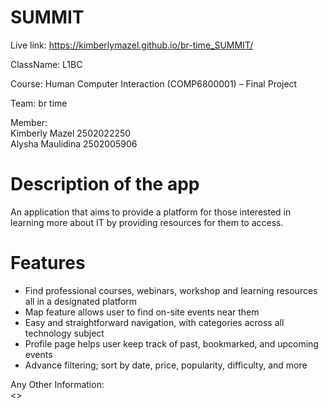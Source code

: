 # SUMMIT <br>
Live link: https://kimberlymazel.github.io/br-time_SUMMIT/

ClassName: L1BC

Course: Human Computer Interaction (COMP6800001) – Final Project

Team: br time

Member: <br>
Kimberly Mazel 2502022250 <br>
Alysha Maulidina 2502005906 <br>

# Description of the app
An application that aims to provide a platform for those interested in learning more about IT by providing resources for them to access.

# Features
- Find professional courses, webinars, workshop and learning resources all in a designated platform
- Map feature allows user to find on-site events near them 
- Easy and straightforward navigation, with categories across all technology subject
- Profile page helps user keep track of past, bookmarked, and upcoming events
- Advance filtering; sort by date, price, popularity, difficulty, and more
  
Any Other Information:<br>
<<You could also add your poster here>>
